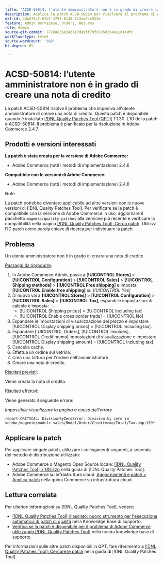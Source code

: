 ```yaml
---
title: "ACSD-50814: l’utente amministratore non è in grado di creare la nota di credito"
description: Applica la patch ACSD-50814 per risolvere il problema di Adobe Commerce che impedisce a un utente amministratore di creare una nota di credito.
exl-id: bda374cf-6fb7-479f-8130-213ce3cc553e
feature: Admin Workspace, Orders, Returns
role: Admin
source-git-commit: 7718a835e343ae7da9ff79f690503b4ee1d140fc
workflow-type: tm+mt
source-wordcount: '369'
ht-degree: 0%

---
```


# ACSD-50814: l’utente amministratore non è in grado di creare una nota di credito

La patch ACSD-50814 risolve il problema che impediva all&#39;utente amministratore di creare una nota di credito. Questa patch è disponibile quando è installato [[!DNL Quality Patches Tool (QPT)]](/help/announcements/adobe-commerce-announcements/magento-quality-patches-released-new-tool-to-self-serve-quality-patches.md) 1.1.30. L’ID della patch è ACSD-50814. Il problema è pianificato per la risoluzione in Adobe Commerce 2.4.7.

## Prodotti e versioni interessati

**La patch è stata creata per la versione di Adobe Commerce:**

* Adobe Commerce (tutti i metodi di implementazione) 2.4.6

**Compatibile con le versioni di Adobe Commerce:**

* Adobe Commerce (tutti i metodi di implementazione) 2.4.6

>[!NOTE]
>
>La patch potrebbe diventare applicabile ad altre versioni con le nuove versioni di [!DNL Quality Patches Tool]. Per verificare se la patch è compatibile con la versione di Adobe Commerce in uso, aggiornare il pacchetto `magento/quality-patches` alla versione più recente e verificare la compatibilità nella pagina [[!DNL Quality Patches Tool]: Cerca patch](https://experienceleague.adobe.com/tools/commerce-quality-patches/index.html). Utilizza l’ID patch come parola chiave di ricerca per individuare la patch.

## Problema

Un utente amministratore non è in grado di creare una nota di credito.

<u>Passaggi da riprodurre</u>:

1. In Adobe Commerce Admin, passa a **[!UICONTROL Stores]** > **[!UICONTROL Configuration]** > **[!UICONTROL Sales]** > **[!UICONTROL Shipping methods]** > **[!UICONTROL Free shipping]** e imposta **[!UICONTROL Enable free shipping]** su *[!UICONTROL Yes]*
1. Di nuovo vai a **[!UICONTROL Stores]** > **[!UICONTROL Configuration]** > **[!UICONTROL Sales]** > **[!UICONTROL Tax]**, espandi le impostazioni di calcolo e imposta:
   * [!UICONTROL Shipping prices] = [!UICONTROL Including tax]
   * [!UICONTROL Enable cross border trade] = [!UICONTROL No]
1. Espandere le impostazioni di visualizzazione del prezzo e impostare [!UICONTROL Display shipping prices] = [!UICONTROL Including tax].
1. Espandere [!UICONTROL Orders], [!UICONTROL Invoices], [!UICONTROL Credit memo] impostazioni di visualizzazione e impostare [!UICONTROL Display shipping amount] = [!UICONTROL Including tax].
1. Cancella cache.
1. Effettua un ordine sul vetrina.
1. Crea una fattura per l&#39;ordine nell&#39;amministratore.
1. Creare una nota di credito.

<u>Risultati previsti</u>:

Viene creata la nota di credito.

<u>Risultati effettivi</u>:

Viene generato il seguente errore:

*Impossibile visualizzare la pagina a causa dell&#39;errore*

```
report.CRITICAL: DivisionByZeroError: Division by zero in vendor/magento/module-sales/Model/Order/Creditmemo/Total/Tax.php:139*
```

## Applicare la patch

Per applicare singole patch, utilizzare i collegamenti seguenti, a seconda del metodo di distribuzione utilizzato:

* Adobe Commerce o Magento Open Source locale: [[!DNL Quality Patches Tool] > Utilizzo](https://experienceleague.adobe.com/docs/commerce-operations/tools/quality-patches-tool/usage.html) nella guida di [!DNL Quality Patches Tool].
* Adobe Commerce su infrastruttura cloud: [Aggiornamenti e patch > Applica patch](https://experienceleague.adobe.com/docs/commerce-cloud-service/user-guide/develop/upgrade/apply-patches.html) nella guida Commerce su infrastruttura cloud.

## Lettura correlata

Per ulteriori informazioni su [!DNL Quality Patches Tool], vedere:

* [[!DNL Quality Patches Tool] rilasciato: nuovo strumento per l&#39;esecuzione automatica di patch di qualità](/help/announcements/adobe-commerce-announcements/magento-quality-patches-released-new-tool-to-self-serve-quality-patches.md) nella Knowledge Base di supporto.
* [Verifica se la patch è disponibile per il problema di Adobe Commerce utilizzando  [!DNL Quality Patches Tool]](/help/support-tools/patches-available-in-qpt-tool/check-patch-for-magento-issue-with-magento-quality-patches.md) nella nostra knowledge base di supporto.

Per informazioni sulle altre patch disponibili in QPT, fare riferimento a [[!DNL Quality Patches Tool]: Cercare le patch](https://experienceleague.adobe.com/tools/commerce-quality-patches/index.html) nella guida di [!DNL Quality Patches Tool].
